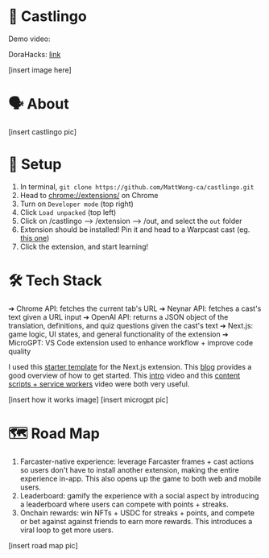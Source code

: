 # 🦉 Castlingo
Demo video: 

DoraHacks: [link](https://dorahacks.io/buidl/14840)

[insert image here]

# 🗣️ About

[insert castlingo pic]

# 📝 Setup
1. In terminal, `git clone https://github.com/MattWong-ca/castlingo.git`
2. Head to [chrome://extensions/](chrome://extensions/) on Chrome
3. Turn on `Developer mode` (top right)
4. Click `Load unpacked` (top left)
5. Click on /castlingo --> /extension --> /out, and select the `out` folder
6. Extension should be installed! Pin it and head to a Warpcast cast (eg. [this one](https://warpcast.com/rish/0x5f1214ca))
7. Click the extension, and start learning!

# 🛠️ Tech Stack
➔ Chrome API: fetches the current tab's URL
➔ Neynar API: fetches a cast's text given a URL input
➔ OpenAI API: returns a JSON object of the translation, definitions, and quiz questions given the cast's text
➔ Next.js: game logic, UI states, and general functionality of the extension
➔ MicroGPT: VS Code extension used to enhance workflow + improve code quality

I used this [starter template](https://github.com/ibnzUK/next-chrome-starter) for the Next.js extension. This [blog](https://nextjsstarter.com/blog/nextjs-chrome-extension-a-developers-guide/) provides a good overview of how to get started. This [intro](https://www.youtube.com/watch?v=FENxgQ58JSE) video and this [content scripts + service workers](https://www.youtube.com/watch?v=OfNL9e-u8xU) video were both very useful.

[insert how it works image]
[insert microgpt pic]

# 🗺️ Road Map
1. Farcaster-native experience: leverage Farcaster frames + cast actions so users don't have to install another extension, making the entire experience in-app. This also opens up the game to both web and mobile users.
2. Leaderboard: gamify the experience with a social aspect by introducing a leaderboard where users can compete with points + streaks.
3. Onchain rewards: win NFTs + USDC for streaks + points, and compete or bet against against friends to earn more rewards. This introduces a viral loop to get more users.

[insert road map pic]